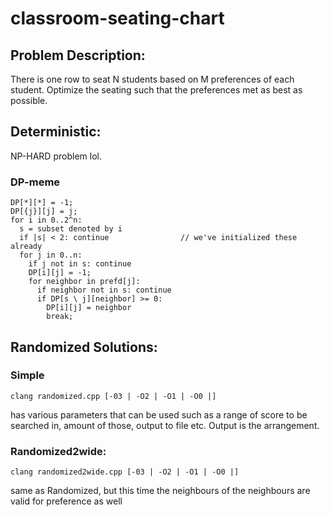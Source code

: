 # classroom-seating-chart
## Problem Description:
There is one row to seat N students based on M preferences of each student.
Optimize the seating such that the preferences met as best as possible.

## Deterministic:
NP-HARD problem lol.
### DP-meme
```
DP[*][*] = -1;
DP[{j}][j] = j;
for i in 0..2^n:
  s = subset denoted by i
  if |s| < 2: continue                // we've initialized these already
  for j in 0..n:
    if j not in s: continue
    DP[i][j] = -1;
    for neighbor in prefd[j]:
      if neighbor not in s: continue
      if DP[s \ j][neighbor] >= 0:
        DP[i][j] = neighbor
        break;
```

## Randomized Solutions:
### Simple
```
clang randomized.cpp [-03 | -O2 | -O1 | -O0 |]
```
has various parameters that can be used such as a range of score to be searched in, amount of those, output to file etc.
Output is the arrangement.

### Randomized2wide:
```
clang randomized2wide.cpp [-03 | -O2 | -O1 | -O0 |]
```
same as Randomized, but this time the neighbours of the neighbours are valid for preference as well
